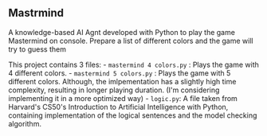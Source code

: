 ## Mastrmind

A knowledge-based AI Agnt developed with Python to play the game Mastermind on console.
Prepare a list of different colors and the game will try to guess them

This project contains 3 files:
    - `mastermind 4 colors.py` : Plays the game with 4 different colors.
    - `mastermind 5 colors.py` : Plays the game with 5 different colors. Although, the imlpementation has a slightly high time complexity, resulting in longer playing duration. (I'm considering implementing it in a more optimized way)
    - `logic.py`: A file taken from Harvard's CS50's Introduction to Artificial Intelligence with Python, containing implementation of the logical sentences and the model checking algorithm.
